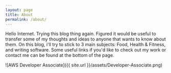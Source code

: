 ```yaml
---
layout: page
title: About
permalink: /about/
---
```


Hello Internet.  Trying this blog thing again.  Figured it would be useful to transfer some of my thoughts and ideas to anyone that wants to know about them.  On this blog, i'll try to stick to 3 main subjects:  Food, Health & Fitness, and writing software.  Some useful links if you'd like to check out my work or contact me can be found at the bottom of the page.

![AWS Developer Associate]({{ site.url }}/assets/Developer-Associate.png)
